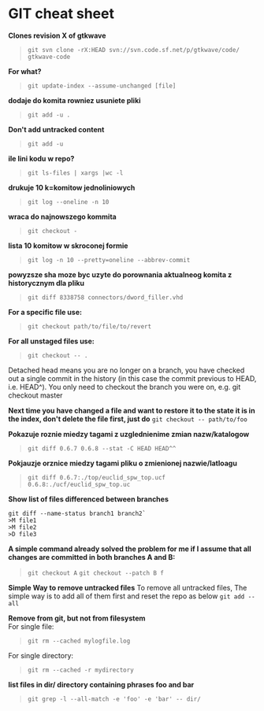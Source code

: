 # GIT cheat sheet
**Clones revision X of gtkwave**
>`git svn clone -rX:HEAD svn://svn.code.sf.net/p/gtkwave/code/ gtkwave-code`

**For what?**
>`git update-index --assume-unchanged [file]`

**dodaje do komita rowniez usuniete pliki**
>`git add -u .`

**Don't add untracked content**
>`git add -u`

**ile lini kodu w repo?**
>`git ls-files | xargs |wc -l`

**drukuje 10 k=komitow jednoliniowych**
>`git log --oneline -n 10`

**wraca do najnowszego kommita**
>`git checkout -`

**lista 10 komitow w skroconej formie**
>`git log -n 10 --pretty=oneline --abbrev-commit`

**powyzsze sha moze byc uzyte do porownania aktualneog komita z historycznym dla pliku**
>`git diff 8338758 connectors/dword_filler.vhd`

**For a specific file use:**
>`git checkout path/to/file/to/revert`

**For all unstaged files use:**
>`git checkout -- .`


Detached head means you are no longer on a branch, you have checked out a single commit in the history (in this case the commit previous to HEAD, i.e. HEAD^).
You only need to checkout the branch you were on, e.g.
git checkout master

**Next time you have changed a file and want to restore it to the state it is in the index, don't delete the file first, just do**
`git checkout -- path/to/foo`

**Pokazuje roznie miedzy tagami z uzglednienime zmian nazw/katalogow**
>`git diff 0.6.7 0.6.8 --stat -C HEAD HEAD^^`

**Pokjauzje orznice miedzy tagami pliku o zmienionej nazwie/latloagu**
>`git diff 0.6.7:./top/euclid_spw_top.ucf 0.6.8:./ucf/euclid_spw_top.uc`

**Show list of files differenced between branches**
```
git diff --name-status branch1 branch2`
>M file1
>M file2
>D file3
```

**A simple command already solved the problem for me if I assume that all changes are committed in both branches A and B:**
>`git checkout A`
>`git checkout --patch B f`

**Simple Way to remove untracked files**
To remove all untracked files, The simple way is to add all of them first and reset the repo as below
`git add --all`

**Remove from git, but not from filesystem**  
For single file:  
>`git rm --cached mylogfile.log`  

For single directory:
>`git rm --cached -r mydirectory`

**list files in dir/ directory containing phrases foo and bar**
>`git grep -l --all-match -e 'foo' -e 'bar' -- dir/`

